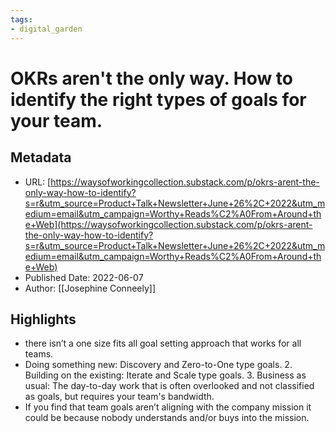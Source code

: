 ```yaml
---
tags: 
- digital_garden
---
```

# OKRs aren't the only way. How to identify the right types of goals for your team.
## Metadata
* URL: [https://waysofworkingcollection.substack.com/p/okrs-arent-the-only-way-how-to-identify?s=r&utm_source=Product+Talk+Newsletter+June+26%2C+2022&utm_medium=email&utm_campaign=Worthy+Reads%C2%A0From+Around+the+Web](https://waysofworkingcollection.substack.com/p/okrs-arent-the-only-way-how-to-identify?s=r&utm_source=Product+Talk+Newsletter+June+26%2C+2022&utm_medium=email&utm_campaign=Worthy+Reads%C2%A0From+Around+the+Web)
* Published Date: 2022-06-07
* Author: [[Josephine Conneely]]

## Highlights
* there isn’t a one size fits all goal setting approach that works for all teams.
* Doing something new: Discovery and Zero-to-One type goals. 2. Building on the existing: Iterate and Scale type goals. 3. Business as usual: The day-to-day work that is often overlooked and not classified as goals, but requires your team's bandwidth.
* If you find that team goals aren’t aligning with the company mission it could be because nobody understands and/or buys into the mission.